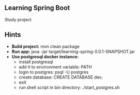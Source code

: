 
## Learning Spring Boot

Study project

## Hints

* **Build project:** mvn clean package
* **Run app:** java -jar target/learning-spring-0.0.1-SNAPSHOT.jar
* **Use postgresql docker instance:**
    * install postgresql
    * add it to environment variable: PATH
    * login to postgres: psql -U postgres
    * create database: CREATE DATABASE dev;
    * exit
    * run shell script in bin directory: ./start_postgres.sh


